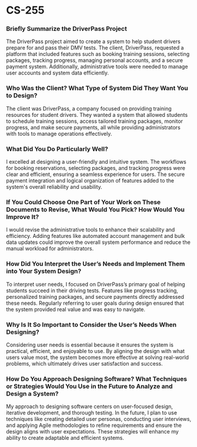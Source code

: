 # CS-255


### Briefly Summarize the DriverPass Project
The DriverPass project aimed to create a system to help student drivers prepare for and pass their DMV tests. The client, DriverPass, requested a platform that included features such as booking training sessions, selecting packages, tracking progress, managing personal accounts, and a secure payment system. Additionally, administrative tools were needed to manage user accounts and system data efficiently.

### Who Was the Client? What Type of System Did They Want You to Design?
The client was DriverPass, a company focused on providing training resources for student drivers. They wanted a system that allowed students to schedule training sessions, access tailored training packages, monitor progress, and make secure payments, all while providing administrators with tools to manage operations effectively.

### What Did You Do Particularly Well?
I excelled at designing a user-friendly and intuitive system. The workflows for booking reservations, selecting packages, and tracking progress were clear and efficient, ensuring a seamless experience for users. The secure payment integration and logical organization of features added to the system's overall reliability and usability.

### If You Could Choose One Part of Your Work on These Documents to Revise, What Would You Pick? How Would You Improve It?
I would revise the administrative tools to enhance their scalability and efficiency. Adding features like automated account management and bulk data updates could improve the overall system performance and reduce the manual workload for administrators.

### How Did You Interpret the User’s Needs and Implement Them into Your System Design? 
To interpret user needs, I focused on DriverPass’s primary goal of helping students succeed in their driving tests. Features like progress tracking, personalized training packages, and secure payments directly addressed these needs. Regularly referring to user goals during design ensured that the system provided real value and was easy to navigate.

### Why Is It So Important to Consider the User’s Needs When Designing?
Considering user needs is essential because it ensures the system is practical, efficient, and enjoyable to use. By aligning the design with what users value most, the system becomes more effective at solving real-world problems, which ultimately drives user satisfaction and success.

### How Do You Approach Designing Software? What Techniques or Strategies Would You Use in the Future to Analyze and Design a System?
My approach to designing software centers on user-focused design, iterative development, and thorough testing. In the future, I plan to use techniques like creating detailed user personas, conducting user interviews, and applying Agile methodologies to refine requirements and ensure the design aligns with user expectations. These strategies will enhance my ability to create adaptable and efficient systems.

